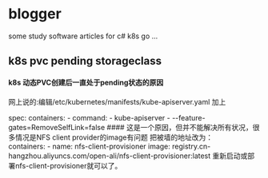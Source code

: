 # blogger
some study software articles for c# k8s go ...
## k8s pvc pending  storageclass
#### k8s 动态PVC创建后一直处于pending状态的原因
网上说的:编辑/etc/kubernetes/manifests/kube-apiserver.yaml 加上

<p>
spec: 
  containers:
  - command:
    - kube-apiserver
    - --feature-gates=RemoveSelfLink=false  
#### 这是一个原因，但并不能解决所有状况，很多情况是NFS client provider的image有问题
把被墙的地址改为：<br>
    containers:    
      - name: nfs-client-provisioner    
        image: registry.cn-hangzhou.aliyuncs.com/open-ali/nfs-client-provisioner:latest       
重新启动或部署nfs-client-provisioner就可以了。</p>  
